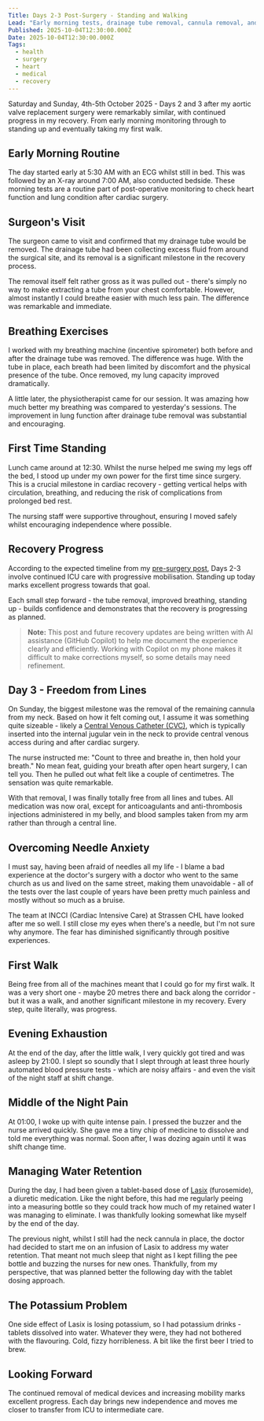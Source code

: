 ```yaml
---
Title: Days 2-3 Post-Surgery - Standing and Walking
Lead: "Early morning tests, drainage tube removal, cannula removal, and my first walk."
Published: 2025-10-04T12:30:00.000Z
Date: 2025-10-04T12:30:00.000Z
Tags:
  - health
  - surgery
  - heart
  - medical
  - recovery
---
```


Saturday and Sunday, 4th-5th October 2025 - Days 2 and 3 after my aortic valve replacement surgery were remarkably similar, with continued progress in my recovery. From early morning monitoring through to standing up and eventually taking my first walk.

## Early Morning Routine

The day started early at 5:30 AM with an ECG whilst still in bed. This was followed by an X-ray around 7:00 AM, also conducted bedside. These morning tests are a routine part of post-operative monitoring to check heart function and lung condition after cardiac surgery.

## Surgeon's Visit

The surgeon came to visit and confirmed that my drainage tube would be removed. The drainage tube had been collecting excess fluid from around the surgical site, and its removal is a significant milestone in the recovery process.

The removal itself felt rather gross as it was pulled out - there's simply no way to make extracting a tube from your chest comfortable. However, almost instantly I could breathe easier with much less pain. The difference was remarkable and immediate.

## Breathing Exercises

I worked with my breathing machine (incentive spirometer) both before and after the drainage tube was removed. The difference was huge. With the tube in place, each breath had been limited by discomfort and the physical presence of the tube. Once removed, my lung capacity improved dramatically.

A little later, the physiotherapist came for our session. It was amazing how much better my breathing was compared to yesterday's sessions. The improvement in lung function after drainage tube removal was substantial and encouraging.

## First Time Standing

Lunch came around at 12:30. Whilst the nurse helped me swing my legs off the bed, I stood up under my own power for the first time since surgery. This is a crucial milestone in cardiac recovery - getting vertical helps with circulation, breathing, and reducing the risk of complications from prolonged bed rest.

The nursing staff were supportive throughout, ensuring I moved safely whilst encouraging independence where possible.

## Recovery Progress

According to the expected timeline from my [pre-surgery post](/posts/2025-09-30-preparation-and-hospital-admission-day), Days 2-3 involve continued ICU care with progressive mobilisation. Standing up today marks excellent progress towards that goal.

Each small step forward - the tube removal, improved breathing, standing up - builds confidence and demonstrates that the recovery is progressing as planned.

> **Note:** This post and future recovery updates are being written with AI assistance (GitHub Copilot) to help me document the experience clearly and efficiently. Working with Copilot on my phone makes it difficult to make corrections myself, so some details may need refinement.

## Day 3 - Freedom from Lines

On Sunday, the biggest milestone was the removal of the remaining cannula from my neck. Based on how it felt coming out, I assume it was something quite sizeable - likely a [Central Venous Catheter (CVC)](https://en.wikipedia.org/wiki/Central_venous_catheter), which is typically inserted into the internal jugular vein in the neck to provide central venous access during and after cardiac surgery.

The nurse instructed me: "Count to three and breathe in, then hold your breath." No mean feat, guiding your breath after open heart surgery, I can tell you. Then he pulled out what felt like a couple of centimetres. The sensation was quite remarkable.

With that removal, I was finally totally free from all lines and tubes. All medication was now oral, except for anticoagulants and anti-thrombosis injections administered in my belly, and blood samples taken from my arm rather than through a central line.

## Overcoming Needle Anxiety

I must say, having been afraid of needles all my life - I blame a bad experience at the doctor's surgery with a doctor who went to the same church as us and lived on the same street, making them unavoidable - all of the tests over the last couple of years have been pretty much painless and mostly without so much as a bruise.

The team at INCCI (Cardiac Intensive Care) at Strassen CHL have looked after me so well. I still close my eyes when there's a needle, but I'm not sure why anymore. The fear has diminished significantly through positive experiences.

## First Walk

Being free from all of the machines meant that I could go for my first walk. It was a very short one - maybe 20 metres there and back along the corridor - but it was a walk, and another significant milestone in my recovery. Every step, quite literally, was progress.

## Evening Exhaustion

At the end of the day, after the little walk, I very quickly got tired and was asleep by 21:00. I slept so soundly that I slept through at least three hourly automated blood pressure tests - which are noisy affairs - and even the visit of the night staff at shift change.

## Middle of the Night Pain

At 01:00, I woke up with quite intense pain. I pressed the buzzer and the nurse arrived quickly. She gave me a tiny chip of medicine to dissolve and told me everything was normal. Soon after, I was dozing again until it was shift change time.

## Managing Water Retention

During the day, I had been given a tablet-based dose of [Lasix](https://en.wikipedia.org/wiki/Furosemide) (furosemide), a diuretic medication. Like the night before, this had me regularly peeing into a measuring bottle so they could track how much of my retained water I was managing to eliminate. I was thankfully looking somewhat like myself by the end of the day.

The previous night, whilst I still had the neck cannula in place, the doctor had decided to start me on an infusion of Lasix to address my water retention. That meant not much sleep that night as I kept filling the pee bottle and buzzing the nurses for new ones. Thankfully, from my perspective, that was planned better the following day with the tablet dosing approach.

## The Potassium Problem

One side effect of Lasix is losing potassium, so I had potassium drinks - tablets dissolved into water. Whatever they were, they had not bothered with the flavouring. Cold, fizzy horribleness. A bit like the first beer I tried to brew.

## Looking Forward

The continued removal of medical devices and increasing mobility marks excellent progress. Each day brings new independence and moves me closer to transfer from ICU to intermediate care.
